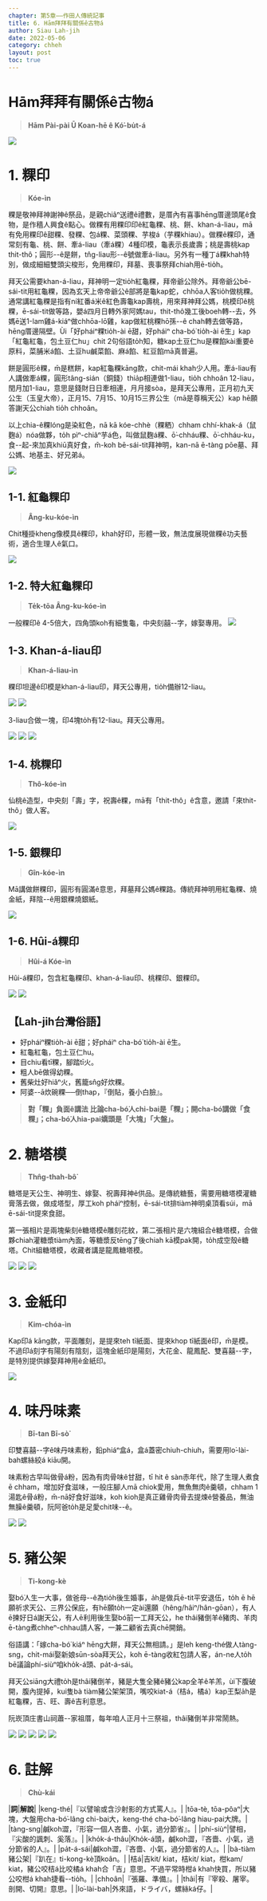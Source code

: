 ```yaml
---
chapter: 第5章——作田人傳統記事
title: 6. Hām拜拜有關係ê古物á
author: Siau Lah-jih
date: 2022-05-06
category: chheh
layout: post
toc: true
---
```


# Hām拜拜有關係ê古物á
> **Hām Pài-pài Ū Koan-hē ê Kó͘-bu̍t-á**

![](../too5/18/92-粿印.jpg)
# 1. 粿印
> **Kóe-ìn**

粿是敬神拜神謝神ê祭品，是親chiâⁿ送禮ê禮數，是厝內有喜事hēng厝邊頭尾ê食物，是作穡人興食ê點心。做粿有用粿印印ê紅龜粿、桃、餅、khan-á-liau，mā有免用粿印ê甜粿、發粿、包á粿、菜頭粿、芋梭á（芋粿khiau）。做粿ê粿印，通常刻有龜、桃、餅、牽á-liau（牽á粿）4種印模，龜表示長歲壽；桃是壽桃kap thit-thô；圓形--ê是餅，tn̂g-liau形--ê號做牽á-liau。另外有一種丁á粿khah特別，做成細細雙頭尖梭形，免用粿印，拜墓、喪事祭拜chiah用ē-tio̍h。

拜天公需要khan-á-liau，拜神明一定tio̍h紅龜粿，拜帝爺公除外。拜帝爺公bē-sái-tit用紅龜粿，因為玄天上帝帝爺公ê部將是龜kap蛇，chhōa人客tio̍h做桃粿。通常講紅龜粿是指有ní紅番á米ê紅色壽龜kap壽桃，用來拜神拜公媽，桃模印ê桃粿，ē-sái-tit做等路，嬰á四月日轉外家阿媽tau，thit-thô幾工後boeh轉--去，外媽ē送1-lam雞á-kiáⁿ做chhōa-lō͘雞，kap做紅桃粿hō͘孫--ê chah轉去做等路，hēng厝邊隔壁。Ùi「好pháiⁿ粿tio̍h-ài ē甜，好pháiⁿ cha-bó͘ tio̍h-ài ē生」kap「紅龜紅龜，包土豆仁hu」chit 2句俗語to̍h知，糖kap土豆仁hu是粿餡kài重要ê原料，菜脯米á餡、土豆hu鹹菜餡、麻á餡、紅豆餡mā真普遍。

餅是圓形ê粿，m̄是糕餅，kap紅龜粿kāng款，chit-mái khah少人用。牽á-liau有人講做牽á粿，圓形tâng-sián（銅錢）thia̍p相連做1-liau，tio̍h chhoân 12-liau，閏月加1-liau，意思是錢財日日牽相連，月月接sòa，是拜天公專用，正月初九天公生（玉皇大帝），正月15、7月15、10月15三界公生（mā是尊稱天公）kap hē願答謝天公chiah tio̍h chhoân。

以上chia-ê粿lóng是染紅色，nā kā kóe-chhè（粿粞）chham chhí-khak-á（鼠麴á）nóa做夥，to̍h pìⁿ-chiâⁿ芋á色，叫做鼠麴á粿、ō͘-chháu粿、ō͘-chháu-ku，食--起-來加真khiū真好食，m̄-koh bē-sái-tit拜神明，kan-nā ē-tàng pōe墓、拜公媽、地基主、好兄弟á。

![](../too5/18/92b-粿印.jpg)

## 1-1. 紅龜粿印 
> **Âng-ku-kóe-ìn**

Chit種掛kheng像模具ê粿印，khah好印，形體一致，無法度展現做粿ê功夫藝術，適合生理人ê氣口。

![](../too5/18/93-粿印.jpg)

## 1-2. 特大紅龜粿印
> **Te̍k-tōa Âng-ku-kóe-ìn**

一般粿印ê 4-5倍大，四角頭koh有細隻龜，中央刻囍--字，嫁娶專用。
![](../too5/18/94-粿印.jpg)

## 1-3. Khan-á-liau印
> **Khan-á-liau-ìn**

粿印坦邊ê印模是khan-á-liau印，拜天公專用，tio̍h備辦12-liau。

![](../too5/18/95-粿印.jpg)
![](../too5/18/96-粿印.jpg)

3-liau合做一塊，印4塊to̍h有12-liau。拜天公專用。

![](../too5/18/97-粿印.jpg)
![](../too5/18/98-牽仔粿.jpg)
![](../too5/18/92a-粿印.jpg)

## 1-4. 桃粿印
> **Thô-kóe-ìn**

仙桃ê造型，中央刻「壽」字，祝壽ê粿，mā有「thit-thô」ê含意，邀請「來thit-thô」做人客。

![](../too5/18/99-粿印桃.jpg)

## 1-5. 銀粿印
> **Gîn-kóe-ìn**

Mā講做餅粿印，圓形有圓滿ê意思，拜墓拜公媽ê粿路。傳統拜神明用紅龜粿、燒金紙，拜陰--ê用銀粿燒銀紙。

![](../too5/18/100.jpg)

## 1-6. Hûi-á粿印
> **Hûi-á Kóe-ìn**

Hûi-á粿印，包含紅龜粿印、khan-á-liau印、桃粿印、銀粿印。

![](../too5/18/101-粿印.jpg)
![](../too5/18/102-粿印.jpg)

## 【Lah-jih台灣俗語】

- 好pháiⁿ粿tio̍h-ài ē甜；好pháiⁿ cha-bó͘ tio̍h-ài ē生。
- 紅龜紅龜，包土豆仁hu。
- 目chiu看tī粿，腳踏tī火。
- 粗人bē做得幼粿。
- 舊柴灶好hiâⁿ火，舊籠sn̂g好炊粿。
- 阿婆--ā炊碗粿──倒thap，『倒貼，養小白臉』。

> **對「粿」負面ê講法**
> **比論cha-bó͘人chi-bai是「粿」；開cha-bó͘講做「食粿」；cha-bó͘人hia-pai嬌頭是「大塊」「大盤」。**

# 2. 糖塔模
> **Thn̂g-thah-bô͘**

糖塔是天公生、神明生、嫁娶、祝壽拜神ê供品。是傳統糖藝，需要用糖塔模灌糖膏落去做，做成塔型，厚工koh pháiⁿ控制，ē-sái-tit排tiàm神明桌頂看súi，mā ē-sái-tit提來食甜。

第一張相片是兩塊柴刻ê糖塔模ê雕刻花紋，第二張相片是六塊組合ê糖塔模，合做夥chiah灌糖漿tiàm內面，等糖漿反tēng了後chiah kā模pak開，to̍h成空殼ê糖塔。Chit組糖塔模，收藏者講是龍鳳糖塔模。

![](../too5/18/107-糖塔模.jpg)
![](../too5/18/108-糖塔模.jpg)
![](../too5/18/107a-糖塔模.jpg)

# 3. 金紙印
> **Kim-chóa-ìn**

Kap印á kāng款，平面雕刻，是提來teh tī紙面、提來khop tī紙面ê印，m̄是模。不過印á刻字有陽刻有陰刻，這塊金紙印是陽刻，大花金、龍鳳配、雙喜囍--字，是特別提供嫁娶拜神用ê金紙印。

![](../too5/18/109-金紙印.jpg)

# 4. 味丹味素
> **Bī-tan Bī-sò͘**

印雙喜囍--字ê味丹味素粉，鉛phiáⁿ盒á，盒á蓋密chiuh-chiuh，需要用lo͘-lài-bah螺絲絞á kiāu開。

味素粉古早叫做骨á粉，因為有肉骨味ê甘甜，tī hit ê sàn赤年代，除了生理人煮食ē chham，增加好食滋味，一般庄腳人mā chiok愛用，無魚無肉ê羹頓，chham 1湯匙ê骨á粉，m̄-nā好食好滋味，koh kioh是真正雞骨肉骨去提煉ê營養品，無油無臊ê羹頓，阮阿爸to̍h是足愛chit味--ê。

![](../too5/18/123-味素粉.jpg)
![](../too5/18/124-味素粉.jpg)

# 5. 豬公架
> **Ti-kong-kè**

娶bó͘人生一大事，做爸母--ê為tio̍h後生婚事，a̍h是做兵ē-tit平安退伍，to̍h ē hē願祈求天公、三界公保庇，有hē願to̍h一定ài還願（hêng/hâiⁿ/hân-gōan），有人ē揀好日á謝天公，有人ē利用後生娶bó͘前一工拜天公，he thâi豬倒羊ê豬肉、羊肉ē-tàng煮chheⁿ-chhau請人客，一兼二顧省去真chē開銷。

俗語講：「嫁cha-bó͘ kiáⁿ hēng大餅，拜天公無相請。」是leh keng-thé做人tàng-sng，chit-mái娶新娘sūn-sòa拜天公，koh ē-tàng收紅包請人客，án-ne人to̍h bē議論phí-siùⁿ咱kho̍k-á頭、pa̍t-á-sái。

拜天公siāng大禮to̍h是thâi豬倒羊，豬是大隻全豬ê豬公kap全羊ê羊羔，ùi下腹破開，腹內提掉，kui隻bà tiàm豬公架架頂，嘴咬kiat-á（桔á，橘á）kap王梨a̍h是紅龜粿，吉、旺、壽ê吉利意思。

阮崁頂庄書山祠蕭--家祖厝，每年咱人正月十三祭祖，thâi豬倒羊非常鬧熱。

![](../too5/18/128-豬公架.jpg)
![](../too5/18/129-豬公架.jpg)
![](../too5/18/125-豬公架.jpg)
![](../too5/18/126-豬公架.jpg)
![](../too5/18/127-豬公架斗山祠.jpg)

# 6. 註解
> **Chù-kái**

|**詞**|**解說**|
|keng-thé|『以譬喻或含沙射影的方式罵人』。|
|tōa-tè, tōa-pôaⁿ|大塊，大盤用cha-bó͘-lâng chi-bai大，keng-thé cha-bó͘-lâng hiau-pai大牌。|
|tàng-sng|鹹koh澀，『形容一個人吝嗇、小氣，過分節省』。|
|phí-siùⁿ|譬相，『尖酸的諷刺、奚落』。|
|kho̍k-á-thâu|Kho̍k-á頭，鹹koh澀，『吝嗇、小氣，過分節省的人』。|
|pa̍t-á-sái|鹹koh澀，『吝嗇、小氣，過分節省的人』。|
|bà-tiàm豬公架|『趴在』ti-kong-kè頂koân。|
|桔á|吉kit/ kiat，桔kit/ kiat，柑kam/ kiat，豬公咬桔á比咬橘á khah合「吉」意思。不過平常時柑á khah快買，所以豬公咬柑á khah捷看--tio̍h。|
|chhoân|『張羅、準備』。|
|thâi|有『宰殺、屠宰。剖開、切開』意思。|
|lo͘-lài-bah|外來語，ドライバ，螺絲ká仔。|
